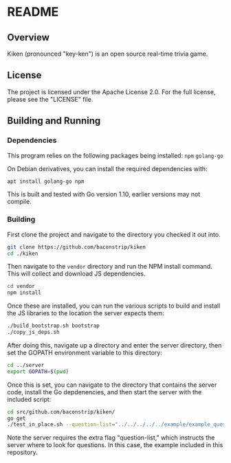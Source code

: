 # README

## Overview

Kiken (pronounced "key-ken") is an open source real-time trivia game.

## License

The project is licensed under the Apache License 2.0. For the full license, 
please see the "LICENSE" file.

## Building and Running

### Dependencies

This program relies on the following packages being installed: 
`npm`
`golang-go`

On Debian derivatives, you can install the required dependencies with:

```sh
apt install golang-go npm
```

This is built and tested with Go version 1.10, earlier versions may not 
compile.

### Building

First clone the project and navigate to the directory you checked it out into.

```sh
git clone https://github.com/baconstrip/kiken
cd ./kiken
```

Then navigate to the `vendor` directory and run the NPM install command. This 
will collect and download JS dependencies.

```sh
cd vendor
npm install
``` 

Once these are installed, you can run the various scripts to build and install 
the JS libraries to the location the server expects them:

```sh
./build_bootstrap.sh bootstrap
./copy_js_deps.sh
```

After doing this, navigate up a directory and enter the server directory, then
set the GOPATH environment variable to this directory:

```sh
cd ../server
export GOPATH=$(pwd)
```

Once this is set, you can navigate to the directory that contains the server
code, install the Go depdenencies, and then start the server with the included
script:

```sh
cd src/github.com/baconstrip/kiken/
go get
./test_in_place.sh --question-list="../../../../../example/example_questions.json"
```

Note the server requires the extra flag "question-list," which instructs the
server where to look for questions. In this case, the example included in this
repository.

